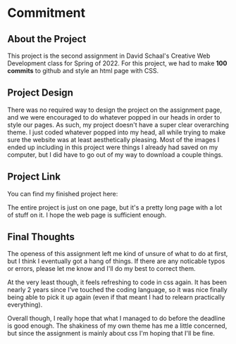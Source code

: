 # Commitment

## About the Project

This project is the second assignment in David Schaal's Creative Web Development class for Spring of 2022. For this project, we had to make __100 commits__ to github and style an html page with CSS.
## Project Design

There was no required way to design the project on the assignment page, and we were encouraged to do whatever popped in our heads in order to style our pages. As such, my project doesn't have a super clear overarching theme. I just coded whatever popped into my head, all while trying to make sure the website was at least aesthetically pleasing. Most of the images I ended up including in this project were things I already had saved on my computer, but I did have to go out of my way to download a couple things.

## Project Link

You can find my finished project here:

The entire project is just on one page, but it's a pretty long page with a lot of stuff on it. I hope the web page is sufficient enough.

## Final Thoughts

The openess of this assignment left me kind of unsure of what to do at first, but I think I eventually got a hang of things. If there are any noticable typos or errors, please let me know and I'll do my best to correct them.

At the very least though, it feels refreshing to code in css again. It has been nearly 2 years since I've touched the coding language, so it was nice finally being able to pick it up again (even if that meant I had to relearn practically everything).

Overall though, I really hope that what I managed to do before the deadline is good enough. The shakiness of my own theme has me a little concerned, but since the assignment is mainly about css I'm hoping that I'll be fine.
